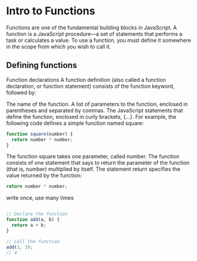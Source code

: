 # Intro to Functions

Functions are one of the fundamental building blocks in JavaScript. A function is a JavaScript procedure—a set of statements that performs a task or calculates a value. To use a function, you must define it somewhere in the scope from which you wish to call it.

## Defining functions
Function declarations
A function definition (also called a function declaration, or function statement) consists of the function keyword, followed by:

The name of the function.
A list of parameters to the function, enclosed in parentheses and separated by commas.
The JavaScript statements that define the function, enclosed in curly brackets, {...}.
For example, the following code defines a simple function named square:

```javascript
function square(number) {
  return number * number;
}
```

The function square takes one parameter, called number. The function consists of one statement that says to return the parameter of the function (that is, number) multiplied by itself. The statement return specifies the value returned by the function:

```javascript
return number * number;
```

write once, use many times
```javascript

// Declare the function
function add(a, b) {
  return a + b;
}

// Call the function
add(1, 3);
// 4
```

```javascript

```

```javascript

```

```javascript

```

```javascript

```